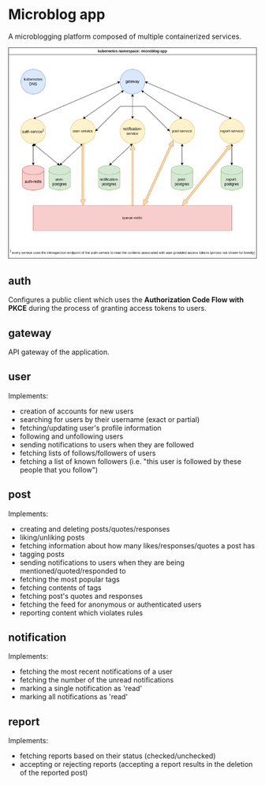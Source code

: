 # Microblog app

A microblogging platform composed of multiple containerized services.

![A diagram showing the architecture of the project](https://raw.githubusercontent.com/Echelon133/microblog-microservice-app/master/arch-diagram.png?token=GHSAT0AAAAAABZVCT3WHTGXR4DCG5SAJJ6YZCKN7UQ)

## auth

Configures a public client which uses the **Authorization Code Flow with PKCE** during the process of granting 
access tokens to users.

## gateway

API gateway of the application.

## user

Implements:

* creation of accounts for new users
* searching for users by their username (exact or partial)
* fetching/updating user's profile information
* following and unfollowing users
* sending notifications to users when they are followed
* fetching lists of follows/followers of users
* fetching a list of known followers (i.e. "this user is followed by these people that you follow")

## post

Implements:

* creating and deleting posts/quotes/responses
* liking/unliking posts
* fetching information about how many likes/responses/quotes a post has
* tagging posts
* sending notifications to users when they are being mentioned/quoted/responded to
* fetching the most popular tags
* fetching contents of tags
* fetching post's quotes and responses
* fetching the feed for anonymous or authenticated users
* reporting content which violates rules

## notification

Implements:

* fetching the most recent notifications of a user
* fetching the number of the unread notifications
* marking a single notification as 'read'
* marking all notifications as 'read'

## report

Implements:

* fetching reports based on their status (checked/unchecked)
* accepting or rejecting reports (accepting a report results in the deletion of the reported post)
